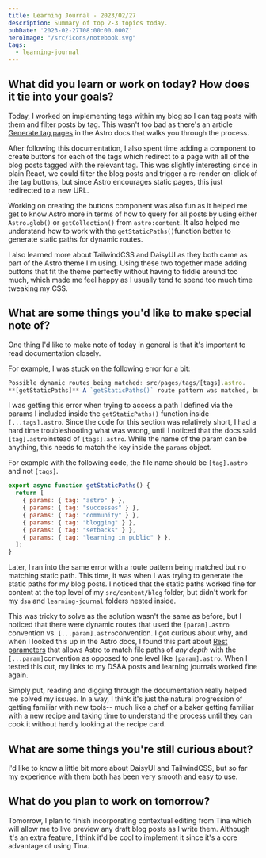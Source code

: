 ```yaml
---
title: Learning Journal - 2023/02/27
description: Summary of top 2-3 topics today.
pubDate: '2023-02-27T08:00:00.000Z'
heroImage: "/src/icons/notebook.svg"
tags:
  - learning-journal
---
```


## What did you learn or work on today? How does it tie into your goals?

Today, I worked on implementing tags within my blog so I can tag posts with them and filter posts by tag. This wasn't too bad as there's an article  [Generate tag pages](https://docs.astro.build/en/tutorial/5-astro-api/2/ "") in the Astro docs that walks you through the process.

After following this documentation, I also spent time adding a component to create buttons for each of the tags which redirect to a page with all of the blog posts tagged with the relevant tag. This was slightly interesting since in plain React, we could filter the blog posts and trigger a re-render on-click of the tag buttons, but since Astro encourages static pages, this just redirected to a new URL.

Working on creating the buttons component was also fun as it helped me get to know Astro more in terms of how to query for all posts by using either `Astro.glob()` or `getCollection()` from `astro:content`.  It also helped me understand how to work with the `getStaticPaths()`function better to generate static paths for dynamic routes.

I also learned more about TailwindCSS and DaisyUI as they both came as part of the Astro theme I'm using. Using these two together made adding buttons that fit the theme perfectly without having to fiddle around too much, which made me feel happy as I usually tend to spend too much time tweaking my CSS.

## What are some things you'd like to make special note of?

One thing I'd like to make note of today in general is that it's important to read documentation closely.

For example, I was stuck on the following error for a bit:

```javascript
Possible dynamic routes being matched: src/pages/tags/[tags].astro.
**[getStaticPaths]** A `getStaticPaths()` route pattern was matched, but no matching static path was found for requested [pathname].
```

I was getting this error when trying to access a path I defined via the params I included inside the `getStaticPaths()` function inside `[...tags].astro`.  Since the code for this section was relatively short, I had a hard time troubleshooting what was wrong, until I noticed that the docs said `[tag].astro`instead of `[tags].astro`.
While the name of the param can be anything, this needs to match the key inside the `params` object.

For example with the following code, the file name should be `[tag].astro` and not `[tags]`.

```javascript
export async function getStaticPaths() {
  return [
    { params: { tag: "astro" } },
    { params: { tag: "successes" } },
    { params: { tag: "community" } },
    { params: { tag: "blogging" } },
    { params: { tag: "setbacks" } },
    { params: { tag: "learning in public" } },
  ];
}
```

Later, I ran into the same error with a route pattern being matched but no matching static path. This time, it was when
I was trying to generate the static paths for my blog posts. I noticed that the static paths worked fine for content at the top level of my `src/content/blog` folder, but didn't work for my `dsa` and `learning-journal` folders nested inside.

This was tricky to solve as the solution wasn't the same as before, but I noticed that there were dynamic routes that used the `[param].astro` convention vs. `[...param].astro`convention. I got curious about why, and when I looked this up in the Astro docs, I found this part about [Rest parameters](https://docs.astro.build/en/core-concepts/routing/#rest-parameters "") that allows Astro to match file paths of *any depth* with the `[...param]`convention as opposed to one level like `[param].astro`.  When I tested this out, my links to my DS\&A posts and  learning journals worked fine again.

Simply put, reading and digging through the documentation really helped me solved my issues. In a way, I think it's just the natural progression of getting familiar with new tools-- much like a chef or a baker getting familiar with a new recipe and taking time to understand the process until they can cook it without hardly looking at the recipe card.

## What are some things you're still curious about?

I'd like to know a little bit more about DaisyUI and TailwindCSS, but so far my experience with them both has been very smooth and easy to use.

## What do you plan to work on tomorrow?

Tomorrow, I plan to finish incorporating contextual editing from Tina which will allow me to live preview any draft blog posts as I write them. Although it's an extra feature, I think it'd be cool to implement it since it's a core advantage of using Tina.
